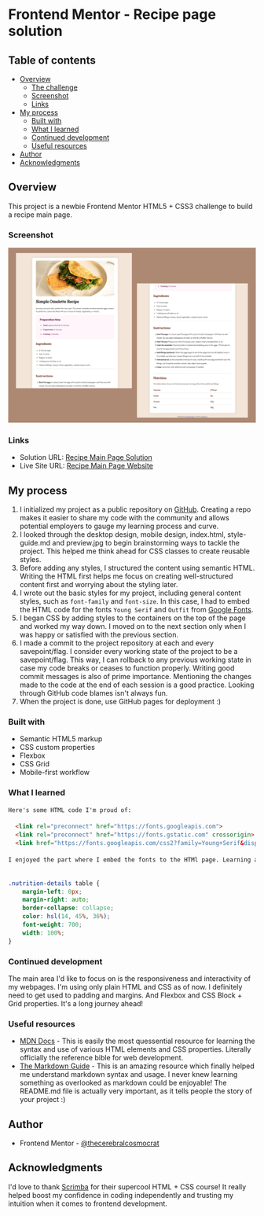 # Frontend Mentor - Recipe page solution

## Table of contents

- [Overview](#overview)
  - [The challenge](#the-challenge)
  - [Screenshot](#screenshot)
  - [Links](#links)
- [My process](#my-process)
  - [Built with](#built-with)
  - [What I learned](#what-i-learned)
  - [Continued development](#continued-development)
  - [Useful resources](#useful-resources)
- [Author](#author)
- [Acknowledgments](#acknowledgments)


## Overview

This project is a newbie Frontend Mentor HTML5 + CSS3 challenge to build a recipe main page. 

### Screenshot

![](./assets/images/simple-recipe-main-page.jpg)

### Links

- Solution URL: [Recipe Main Page Solution](https://www.frontendmentor.io/solutions/responsive-mobile-first-html5-css3-recipe-main-page-kTEcNT2pFe)
- Live Site URL: [Recipe Main Page Website](https://thecerebralcosmocrat.github.io/Recipe-Main-Page/)

## My process

1. I initialized my project as a public repository on [GitHub](https://github.com). Creating a repo makes it easier to share my code with the community and allows potential employers to gauge my learning process and curve.
2. I looked through the desktop design, mobile design, index.html, style-guide.md and preview.jpg to begin brainstorming ways to tackle the project. This helped me think ahead for CSS classes to create reusable styles. 
3. Before adding any styles, I structured the content using semantic HTML. Writing the HTML first helps me focus on creating well-structured content first and worrying about the styling later. 
4. I wrote out the basic styles for my project, including general content styles, such as `font-family` and `font-size`. In this case, I had to embed the HTML code for the fonts `Young Serif` and `Outfit` from [Google Fonts](https://fonts.google.com/).
5. I began CSS by adding styles to the containers on the top of the page and worked my way down. I moved on to the next section only when I was happy or satisfied with the previous section. 
6. I made a commit to the project repository at each and every savepoint/flag. I consider every working state of the project to be a savepoint/flag. This way, I can rollback to any previous working state in case my code breaks or ceases to function properly. Writing good commit messages is also of prime importance. Mentioning the changes made to the code at the end of each session is a good practice. Looking through GitHub code blames isn't always fun. 
7. When the project is done, use GitHub pages for deployment :)

### Built with

- Semantic HTML5 markup
- CSS custom properties
- Flexbox
- CSS Grid
- Mobile-first workflow

### What I learned

```html
Here's some HTML code I'm proud of:

  <link rel="preconnect" href="https://fonts.googleapis.com">
  <link rel="preconnect" href="https://fonts.gstatic.com" crossorigin>
  <link href="https://fonts.googleapis.com/css2?family=Young+Serif&display=swap" rel="stylesheet"> 
  
I enjoyed the part where I embed the fonts to the HTMl page. Learning about preconnect was also cool.
```
```css

.nutrition-details table {
    margin-left: 0px;
    margin-right: auto;
    border-collapse: collapse;
    color: hsl(14, 45%, 36%);
    font-weight: 700;
    width: 100%;
}
```

### Continued development

The main area I'd like to focus on is the responsiveness and interactivity of my webpages. I'm using only plain HTML and CSS as of now. I definitely need to get used to padding and margins. And Flexbox and CSS Block + Grid properties. It's a long journey ahead!

### Useful resources

- [MDN Docs](https://developer.mozilla.org/en-US/) - This is easily the most quessential resource for learning the syntax and use of various HTML elements and CSS properties. Literally officially the reference bible for web development. 
- [The Markdown Guide](https://www.markdownguide.org/) - This is an amazing resource which finally helped me understand markdown syntax and usage. I never knew learning something as overlooked as markdown could be enjoyable! The README.md file is actually very important, as it tells people the story of your project :)

## Author

- Frontend Mentor - [@thecerebralcosmocrat](https://www.frontendmentor.io/profile/thecerebralcosmocrat)

## Acknowledgments

I'd love to thank [Scrimba](https://scrimba.com) for their supercool HTML + CSS course! It really helped boost my confidence in coding independently and trusting my intuition when it comes to frontend development. 
